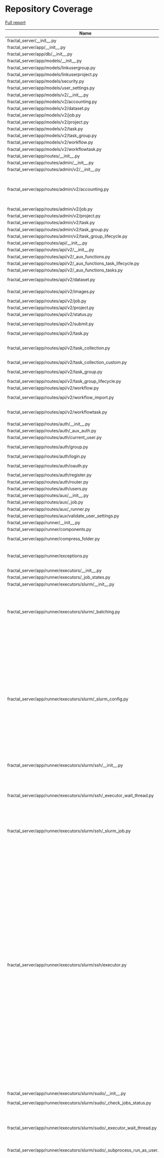# Repository Coverage

[Full report](https://htmlpreview.github.io/?https://github.com/fractal-analytics-platform/fractal-server/blob/python-coverage-comment-action-data/htmlcov/index.html)

| Name                                                                           |    Stmts |     Miss |   Branch |   BrPart |   Cover |   Missing |
|------------------------------------------------------------------------------- | -------: | -------: | -------: | -------: | ------: | --------: |
| fractal\_server/\_\_init\_\_.py                                                |        1 |        0 |        0 |        0 |    100% |           |
| fractal\_server/app/\_\_init\_\_.py                                            |        0 |        0 |        0 |        0 |    100% |           |
| fractal\_server/app/db/\_\_init\_\_.py                                         |       60 |        0 |        0 |        0 |    100% |           |
| fractal\_server/app/models/\_\_init\_\_.py                                     |        5 |        0 |        0 |        0 |    100% |           |
| fractal\_server/app/models/linkusergroup.py                                    |       10 |        0 |        0 |        0 |    100% |           |
| fractal\_server/app/models/linkuserproject.py                                  |        5 |        0 |        0 |        0 |    100% |           |
| fractal\_server/app/models/security.py                                         |       42 |        0 |        0 |        0 |    100% |           |
| fractal\_server/app/models/user\_settings.py                                   |       16 |        0 |        0 |        0 |    100% |           |
| fractal\_server/app/models/v2/\_\_init\_\_.py                                  |       12 |        0 |        0 |        0 |    100% |           |
| fractal\_server/app/models/v2/accounting.py                                    |       20 |        0 |        0 |        0 |    100% |           |
| fractal\_server/app/models/v2/dataset.py                                       |       27 |        0 |        0 |        0 |    100% |           |
| fractal\_server/app/models/v2/job.py                                           |       33 |        0 |        0 |        0 |    100% |           |
| fractal\_server/app/models/v2/project.py                                       |       15 |        0 |        0 |        0 |    100% |           |
| fractal\_server/app/models/v2/task.py                                          |       28 |        0 |        0 |        0 |    100% |           |
| fractal\_server/app/models/v2/task\_group.py                                   |       56 |        0 |        6 |        0 |    100% |           |
| fractal\_server/app/models/v2/workflow.py                                      |       17 |        0 |        0 |        0 |    100% |           |
| fractal\_server/app/models/v2/workflowtask.py                                  |       22 |        0 |        0 |        0 |    100% |           |
| fractal\_server/app/routes/\_\_init\_\_.py                                     |        0 |        0 |        0 |        0 |    100% |           |
| fractal\_server/app/routes/admin/\_\_init\_\_.py                               |        0 |        0 |        0 |        0 |    100% |           |
| fractal\_server/app/routes/admin/v2/\_\_init\_\_.py                            |       14 |        0 |        0 |        0 |    100% |           |
| fractal\_server/app/routes/admin/v2/accounting.py                              |       65 |        0 |       16 |        3 |     96% |98->100, 100->102, 102->105 |
| fractal\_server/app/routes/admin/v2/job.py                                     |      103 |        0 |       36 |        0 |    100% |           |
| fractal\_server/app/routes/admin/v2/project.py                                 |       22 |        0 |        4 |        0 |    100% |           |
| fractal\_server/app/routes/admin/v2/task.py                                    |       68 |        0 |       18 |        0 |    100% |           |
| fractal\_server/app/routes/admin/v2/task\_group.py                             |      119 |        0 |       50 |        0 |    100% |           |
| fractal\_server/app/routes/admin/v2/task\_group\_lifecycle.py                  |       93 |        0 |       14 |        0 |    100% |           |
| fractal\_server/app/routes/api/\_\_init\_\_.py                                 |       15 |        0 |        0 |        0 |    100% |           |
| fractal\_server/app/routes/api/v2/\_\_init\_\_.py                              |       33 |        0 |        0 |        0 |    100% |           |
| fractal\_server/app/routes/api/v2/\_aux\_functions.py                          |       99 |        1 |       32 |        1 |     98% |       357 |
| fractal\_server/app/routes/api/v2/\_aux\_functions\_task\_lifecycle.py         |       70 |        0 |       14 |        0 |    100% |           |
| fractal\_server/app/routes/api/v2/\_aux\_functions\_tasks.py                   |      115 |        0 |       40 |        0 |    100% |           |
| fractal\_server/app/routes/api/v2/dataset.py                                   |      122 |        4 |       24 |        0 |     97% |   271-281 |
| fractal\_server/app/routes/api/v2/images.py                                    |      114 |        2 |       36 |        2 |     97% |  163, 232 |
| fractal\_server/app/routes/api/v2/job.py                                       |       82 |        0 |       10 |        0 |    100% |           |
| fractal\_server/app/routes/api/v2/project.py                                   |      111 |        0 |       16 |        0 |    100% |           |
| fractal\_server/app/routes/api/v2/status.py                                    |       74 |        0 |       20 |        0 |    100% |           |
| fractal\_server/app/routes/api/v2/submit.py                                    |      102 |        0 |       24 |        1 |     99% |  211->217 |
| fractal\_server/app/routes/api/v2/task.py                                      |       90 |        0 |       24 |        0 |    100% |           |
| fractal\_server/app/routes/api/v2/task\_collection.py                          |      152 |        2 |       32 |        1 |     98% |233->243, 275-276 |
| fractal\_server/app/routes/api/v2/task\_collection\_custom.py                  |       65 |        0 |       12 |        1 |     99% |    67->93 |
| fractal\_server/app/routes/api/v2/task\_group.py                               |      110 |        0 |       36 |        1 |     99% |  236->240 |
| fractal\_server/app/routes/api/v2/task\_group\_lifecycle.py                    |       93 |        0 |       14 |        0 |    100% |           |
| fractal\_server/app/routes/api/v2/workflow.py                                  |      141 |        0 |       22 |        0 |    100% |           |
| fractal\_server/app/routes/api/v2/workflow\_import.py                          |      114 |        2 |       28 |        1 |     98% |   248-251 |
| fractal\_server/app/routes/api/v2/workflowtask.py                              |      107 |        2 |       42 |        3 |     97% |84->98, 291, 301 |
| fractal\_server/app/routes/auth/\_\_init\_\_.py                                |       23 |        0 |        0 |        0 |    100% |           |
| fractal\_server/app/routes/auth/\_aux\_auth.py                                 |       60 |        0 |       14 |        0 |    100% |           |
| fractal\_server/app/routes/auth/current\_user.py                               |       74 |        0 |       12 |        0 |    100% |           |
| fractal\_server/app/routes/auth/group.py                                       |      114 |        0 |       24 |        1 |     99% |  129->134 |
| fractal\_server/app/routes/auth/login.py                                       |       10 |        0 |        4 |        1 |     93% |    24->23 |
| fractal\_server/app/routes/auth/oauth.py                                       |       21 |       12 |       10 |        2 |     35% |24-47, 62-63 |
| fractal\_server/app/routes/auth/register.py                                    |       11 |        0 |        4 |        1 |     93% |    22->21 |
| fractal\_server/app/routes/auth/router.py                                      |       14 |        0 |        0 |        0 |    100% |           |
| fractal\_server/app/routes/auth/users.py                                       |      105 |        0 |       14 |        0 |    100% |           |
| fractal\_server/app/routes/aux/\_\_init\_\_.py                                 |        8 |        0 |        4 |        0 |    100% |           |
| fractal\_server/app/routes/aux/\_job.py                                        |        7 |        0 |        0 |        0 |    100% |           |
| fractal\_server/app/routes/aux/\_runner.py                                     |       13 |        0 |        4 |        0 |    100% |           |
| fractal\_server/app/routes/aux/validate\_user\_settings.py                     |       28 |        0 |        6 |        0 |    100% |           |
| fractal\_server/app/runner/\_\_init\_\_.py                                     |        0 |        0 |        0 |        0 |    100% |           |
| fractal\_server/app/runner/components.py                                       |        3 |        0 |        0 |        0 |    100% |           |
| fractal\_server/app/runner/compress\_folder.py                                 |       57 |        2 |       10 |        2 |     94% |  126, 132 |
| fractal\_server/app/runner/exceptions.py                                       |       50 |        2 |       14 |        3 |     92% |99, 123->126, 127 |
| fractal\_server/app/runner/executors/\_\_init\_\_.py                           |        0 |        0 |        0 |        0 |    100% |           |
| fractal\_server/app/runner/executors/\_job\_states.py                          |        1 |        0 |        0 |        0 |    100% |           |
| fractal\_server/app/runner/executors/slurm/\_\_init\_\_.py                     |        0 |        0 |        0 |        0 |    100% |           |
| fractal\_server/app/runner/executors/slurm/\_batching.py                       |       68 |       36 |       28 |        5 |     43% |50, 126-131, 133-138, 140-145, 150-199 |
| fractal\_server/app/runner/executors/slurm/\_slurm\_config.py                  |      159 |       34 |       52 |       12 |     72% |171-172, 189->193, 299-305, 325, 343, 348-349, 374, 383-384, 387-393, 439-440, 442, 446-447, 452-453, 455-463 |
| fractal\_server/app/runner/executors/slurm/ssh/\_\_init\_\_.py                 |        0 |        0 |        0 |        0 |    100% |           |
| fractal\_server/app/runner/executors/slurm/ssh/\_executor\_wait\_thread.py     |       61 |        8 |       14 |        3 |     85% |75-78, 94-96, 112->exit, 117-118, 120->126, 124-125 |
| fractal\_server/app/runner/executors/slurm/ssh/\_slurm\_job.py                 |       35 |        3 |        4 |        2 |     87% |95, 107, 116 |
| fractal\_server/app/runner/executors/slurm/ssh/executor.py                     |      531 |      104 |      118 |       23 |     77% |121, 144, 380, 444, 490, 495, 504, 513, 550-561, 567, 704, 787-796, 840-853, 856-875, 887-898, 928->932, 941, 946-954, 972-1005, 1019-1052, 1054-1068, 1087-1088, 1108, 1153->1157, 1209->1208, 1236-1246, 1250-1253, 1300-1304, 1322-1331, 1371-1379 |
| fractal\_server/app/runner/executors/slurm/sudo/\_\_init\_\_.py                |        0 |        0 |        0 |        0 |    100% |           |
| fractal\_server/app/runner/executors/slurm/sudo/\_check\_jobs\_status.py       |       24 |       11 |       10 |        1 |     47% |11-30, 54-61 |
| fractal\_server/app/runner/executors/slurm/sudo/\_executor\_wait\_thread.py    |       59 |        5 |       14 |        3 |     89% |88-91, 106->exit, 116->exit, 119-122 |
| fractal\_server/app/runner/executors/slurm/sudo/\_subprocess\_run\_as\_user.py |       46 |        0 |       16 |        0 |    100% |           |
| fractal\_server/app/runner/executors/slurm/sudo/executor.py                    |      453 |       62 |       98 |       17 |     85% |477, 579, 584, 593, 602, 637-648, 654, 793-794, 893-897, 912->907, 918-927, 938-943, 976-981, 1019, 1037-1043, 1089, 1108-1115, 1142-1144, 1177->1176, 1201-1211, 1215-1235 |
| fractal\_server/app/runner/executors/slurm/utils\_executors.py                 |       17 |        0 |        6 |        0 |    100% |           |
| fractal\_server/app/runner/extract\_archive.py                                 |       32 |        2 |        8 |        2 |     90% |    25, 85 |
| fractal\_server/app/runner/filenames.py                                        |        2 |        0 |        0 |        0 |    100% |           |
| fractal\_server/app/runner/run\_subprocess.py                                  |       20 |        0 |        0 |        0 |    100% |           |
| fractal\_server/app/runner/set\_start\_and\_last\_task\_index.py               |       15 |        0 |       12 |        0 |    100% |           |
| fractal\_server/app/runner/shutdown.py                                         |       34 |        0 |       10 |        0 |    100% |           |
| fractal\_server/app/runner/task\_files.py                                      |       45 |        0 |        4 |        0 |    100% |           |
| fractal\_server/app/runner/v2/\_\_init\_\_.py                                  |      178 |        6 |       36 |        4 |     95% |120-125, 133->135, 135->139, 199, 298 |
| fractal\_server/app/runner/v2/\_local/\_\_init\_\_.py                          |       16 |        1 |        2 |        1 |     89% |       106 |
| fractal\_server/app/runner/v2/\_local/\_local\_config.py                       |       40 |        9 |       10 |        4 |     74% |94, 100, 102->105, 108-118 |
| fractal\_server/app/runner/v2/\_local/\_submit\_setup.py                       |        8 |        0 |        0 |        0 |    100% |           |
| fractal\_server/app/runner/v2/\_local/executor.py                              |       26 |        0 |        8 |        0 |    100% |           |
| fractal\_server/app/runner/v2/\_slurm\_common/\_\_init\_\_.py                  |        0 |        0 |        0 |        0 |    100% |           |
| fractal\_server/app/runner/v2/\_slurm\_common/get\_slurm\_config.py            |       70 |        1 |       34 |        3 |     96% |60, 73->77, 104->108 |
| fractal\_server/app/runner/v2/\_slurm\_ssh/\_\_init\_\_.py                     |       27 |        1 |        2 |        1 |     93% |        67 |
| fractal\_server/app/runner/v2/\_slurm\_ssh/\_submit\_setup.py                  |       10 |        0 |        0 |        0 |    100% |           |
| fractal\_server/app/runner/v2/\_slurm\_sudo/\_\_init\_\_.py                    |       18 |        2 |        4 |        2 |     82% |    61, 66 |
| fractal\_server/app/runner/v2/\_slurm\_sudo/\_submit\_setup.py                 |       10 |        0 |        0 |        0 |    100% |           |
| fractal\_server/app/runner/v2/deduplicate\_list.py                             |       14 |        0 |        4 |        0 |    100% |           |
| fractal\_server/app/runner/v2/handle\_failed\_job.py                           |       22 |        0 |        4 |        0 |    100% |           |
| fractal\_server/app/runner/v2/merge\_outputs.py                                |       14 |        0 |        4 |        0 |    100% |           |
| fractal\_server/app/runner/v2/runner.py                                        |      119 |        4 |       34 |        4 |     95% |45-49, 125, 168, 226->231 |
| fractal\_server/app/runner/v2/runner\_functions.py                             |      105 |        7 |       24 |        2 |     93% |91-93, 102, 125-129 |
| fractal\_server/app/runner/v2/runner\_functions\_low\_level.py                 |       60 |        5 |       10 |        3 |     89% |49-50, 57, 78, 124 |
| fractal\_server/app/runner/v2/task\_interface.py                               |       35 |        0 |        4 |        0 |    100% |           |
| fractal\_server/app/runner/versions.py                                         |       11 |        2 |        2 |        1 |     77% |     29-30 |
| fractal\_server/app/schemas/\_\_init\_\_.py                                    |        3 |        0 |        0 |        0 |    100% |           |
| fractal\_server/app/schemas/\_filter\_validators.py                            |       21 |        0 |       12 |        0 |    100% |           |
| fractal\_server/app/schemas/\_validators.py                                    |       51 |        0 |       30 |        1 |     99% |    81->84 |
| fractal\_server/app/schemas/user.py                                            |       37 |        0 |        2 |        0 |    100% |           |
| fractal\_server/app/schemas/user\_group.py                                     |       43 |        0 |        6 |        0 |    100% |           |
| fractal\_server/app/schemas/user\_settings.py                                  |       60 |        0 |        6 |        0 |    100% |           |
| fractal\_server/app/schemas/v2/\_\_init\_\_.py                                 |       51 |        0 |        0 |        0 |    100% |           |
| fractal\_server/app/schemas/v2/accounting.py                                   |       13 |        0 |        0 |        0 |    100% |           |
| fractal\_server/app/schemas/v2/dataset.py                                      |       99 |        0 |        8 |        0 |    100% |           |
| fractal\_server/app/schemas/v2/dumps.py                                        |       41 |        0 |        0 |        0 |    100% |           |
| fractal\_server/app/schemas/v2/job.py                                          |       81 |        0 |       10 |        0 |    100% |           |
| fractal\_server/app/schemas/v2/manifest.py                                     |       83 |        0 |       32 |        1 |     99% |  108->110 |
| fractal\_server/app/schemas/v2/project.py                                      |       23 |        0 |        0 |        0 |    100% |           |
| fractal\_server/app/schemas/v2/status.py                                       |        5 |        0 |        0 |        0 |    100% |           |
| fractal\_server/app/schemas/v2/task.py                                         |      138 |        0 |       14 |        0 |    100% |           |
| fractal\_server/app/schemas/v2/task\_collection.py                             |      101 |        0 |       24 |        0 |    100% |           |
| fractal\_server/app/schemas/v2/task\_group.py                                  |       97 |        0 |        2 |        0 |    100% |           |
| fractal\_server/app/schemas/v2/workflow.py                                     |       50 |        0 |        4 |        0 |    100% |           |
| fractal\_server/app/schemas/v2/workflowtask.py                                 |      136 |        0 |       22 |        0 |    100% |           |
| fractal\_server/app/security/\_\_init\_\_.py                                   |      178 |       30 |       34 |        1 |     81% |117-130, 149-150, 155-164, 169-177, 210, 268, 350-354 |
| fractal\_server/app/security/signup\_email.py                                  |       20 |        8 |        4 |        0 |     50% |     33-44 |
| fractal\_server/app/user\_settings.py                                          |       12 |        0 |        0 |        0 |    100% |           |
| fractal\_server/config.py                                                      |      309 |        6 |       92 |        6 |     97% |728-729, 734, 743, 748, 755, 760->exit |
| fractal\_server/images/\_\_init\_\_.py                                         |        3 |        0 |        0 |        0 |    100% |           |
| fractal\_server/images/models.py                                               |       59 |        0 |       16 |        1 |     99% |  104->115 |
| fractal\_server/images/tools.py                                                |       37 |        0 |       14 |        0 |    100% |           |
| fractal\_server/logger.py                                                      |       44 |        3 |       12 |        3 |     89% |112, 161, 165 |
| fractal\_server/main.py                                                        |       66 |        1 |       10 |        1 |     97% |       132 |
| fractal\_server/ssh/\_\_init\_\_.py                                            |        0 |        0 |        0 |        0 |    100% |           |
| fractal\_server/ssh/\_fabric.py                                                |      264 |        0 |       46 |        3 |     99% |150->152, 257->exit, 299->353 |
| fractal\_server/string\_tools.py                                               |       17 |        0 |        8 |        0 |    100% |           |
| fractal\_server/syringe.py                                                     |       28 |        2 |        2 |        0 |     93% |     93-94 |
| fractal\_server/tasks/\_\_init\_\_.py                                          |        0 |        0 |        0 |        0 |    100% |           |
| fractal\_server/tasks/utils.py                                                 |        7 |        0 |        0 |        0 |    100% |           |
| fractal\_server/tasks/v2/\_\_init\_\_.py                                       |        0 |        0 |        0 |        0 |    100% |           |
| fractal\_server/tasks/v2/local/\_\_init\_\_.py                                 |        3 |        0 |        0 |        0 |    100% |           |
| fractal\_server/tasks/v2/local/\_utils.py                                      |       28 |        0 |       12 |        0 |    100% |           |
| fractal\_server/tasks/v2/local/collect.py                                      |      133 |        0 |       10 |        0 |    100% |           |
| fractal\_server/tasks/v2/local/deactivate.py                                   |       93 |        1 |       20 |        1 |     98% |       167 |
| fractal\_server/tasks/v2/local/reactivate.py                                   |       73 |        0 |        6 |        0 |    100% |           |
| fractal\_server/tasks/v2/ssh/\_\_init\_\_.py                                   |        3 |        0 |        0 |        0 |    100% |           |
| fractal\_server/tasks/v2/ssh/\_utils.py                                        |       31 |        8 |        2 |        0 |     76% |     78-87 |
| fractal\_server/tasks/v2/ssh/collect.py                                        |      133 |        1 |       10 |        0 |     99% |       306 |
| fractal\_server/tasks/v2/ssh/deactivate.py                                     |      101 |       11 |       20 |        1 |     88% |   192-221 |
| fractal\_server/tasks/v2/ssh/reactivate.py                                     |       85 |        0 |        6 |        0 |    100% |           |
| fractal\_server/tasks/v2/utils\_background.py                                  |       62 |        0 |       14 |        0 |    100% |           |
| fractal\_server/tasks/v2/utils\_database.py                                    |       18 |        0 |        4 |        0 |    100% |           |
| fractal\_server/tasks/v2/utils\_package\_names.py                              |       23 |        0 |        6 |        0 |    100% |           |
| fractal\_server/tasks/v2/utils\_python\_interpreter.py                         |       13 |        0 |        4 |        0 |    100% |           |
| fractal\_server/tasks/v2/utils\_templates.py                                   |       34 |        0 |        8 |        0 |    100% |           |
| fractal\_server/urls.py                                                        |        8 |        0 |        4 |        0 |    100% |           |
| fractal\_server/utils.py                                                       |       42 |        0 |        4 |        0 |    100% |           |
| fractal\_server/zip\_tools.py                                                  |       67 |        0 |       18 |        0 |    100% |           |
|                                                                      **TOTAL** | **8772** |  **403** | **1824** |  **136** | **94%** |           |


## Setup coverage badge

Below are examples of the badges you can use in your main branch `README` file.

### Direct image

[![Coverage badge](https://raw.githubusercontent.com/fractal-analytics-platform/fractal-server/python-coverage-comment-action-data/badge.svg)](https://htmlpreview.github.io/?https://github.com/fractal-analytics-platform/fractal-server/blob/python-coverage-comment-action-data/htmlcov/index.html)

This is the one to use if your repository is private or if you don't want to customize anything.

### [Shields.io](https://shields.io) Json Endpoint

[![Coverage badge](https://img.shields.io/endpoint?url=https://raw.githubusercontent.com/fractal-analytics-platform/fractal-server/python-coverage-comment-action-data/endpoint.json)](https://htmlpreview.github.io/?https://github.com/fractal-analytics-platform/fractal-server/blob/python-coverage-comment-action-data/htmlcov/index.html)

Using this one will allow you to [customize](https://shields.io/endpoint) the look of your badge.
It won't work with private repositories. It won't be refreshed more than once per five minutes.

### [Shields.io](https://shields.io) Dynamic Badge

[![Coverage badge](https://img.shields.io/badge/dynamic/json?color=brightgreen&label=coverage&query=%24.message&url=https%3A%2F%2Fraw.githubusercontent.com%2Ffractal-analytics-platform%2Ffractal-server%2Fpython-coverage-comment-action-data%2Fendpoint.json)](https://htmlpreview.github.io/?https://github.com/fractal-analytics-platform/fractal-server/blob/python-coverage-comment-action-data/htmlcov/index.html)

This one will always be the same color. It won't work for private repos. I'm not even sure why we included it.

## What is that?

This branch is part of the
[python-coverage-comment-action](https://github.com/marketplace/actions/python-coverage-comment)
GitHub Action. All the files in this branch are automatically generated and may be
overwritten at any moment.